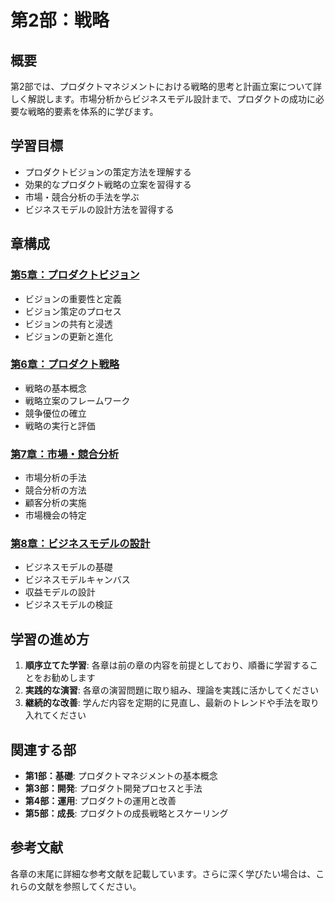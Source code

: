 # 第2部：戦略

## 概要

第2部では、プロダクトマネジメントにおける戦略的思考と計画立案について詳しく解説します。市場分析からビジネスモデル設計まで、プロダクトの成功に必要な戦略的要素を体系的に学びます。

## 学習目標

- プロダクトビジョンの策定方法を理解する
- 効果的なプロダクト戦略の立案を習得する
- 市場・競合分析の手法を学ぶ
- ビジネスモデルの設計方法を習得する

## 章構成

### [第5章：プロダクトビジョン](./05-product-vision.md)
- ビジョンの重要性と定義
- ビジョン策定のプロセス
- ビジョンの共有と浸透
- ビジョンの更新と進化

### [第6章：プロダクト戦略](./06-product-strategy.md)
- 戦略の基本概念
- 戦略立案のフレームワーク
- 競争優位の確立
- 戦略の実行と評価

### [第7章：市場・競合分析](./07-market-and-competitive-analysis.md)
- 市場分析の手法
- 競合分析の方法
- 顧客分析の実施
- 市場機会の特定

### [第8章：ビジネスモデルの設計](./08-business-model-design.md)
- ビジネスモデルの基礎
- ビジネスモデルキャンバス
- 収益モデルの設計
- ビジネスモデルの検証

## 学習の進め方

1. **順序立てた学習**: 各章は前の章の内容を前提としており、順番に学習することをお勧めします
2. **実践的な演習**: 各章の演習問題に取り組み、理論を実践に活かしてください
3. **継続的な改善**: 学んだ内容を定期的に見直し、最新のトレンドや手法を取り入れてください

## 関連する部

- **第1部：基礎**: プロダクトマネジメントの基本概念
- **第3部：開発**: プロダクト開発プロセスと手法
- **第4部：運用**: プロダクトの運用と改善
- **第5部：成長**: プロダクトの成長戦略とスケーリング

## 参考文献

各章の末尾に詳細な参考文献を記載しています。さらに深く学びたい場合は、これらの文献を参照してください。 